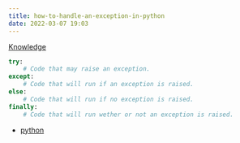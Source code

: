 ```yaml
---
title: how-to-handle-an-exception-in-python
date: 2022-03-07 19:03
---
```


[Knowledge](Knowledge.md)

```python
try:
    # Code that may raise an exception.
except:
    # Code that will run if an exception is raised.
else:
    # Code that will run if no exception is raised.
finally:
    # Code that will run wether or not an exception is raised.
```

-   [python](python.md)
